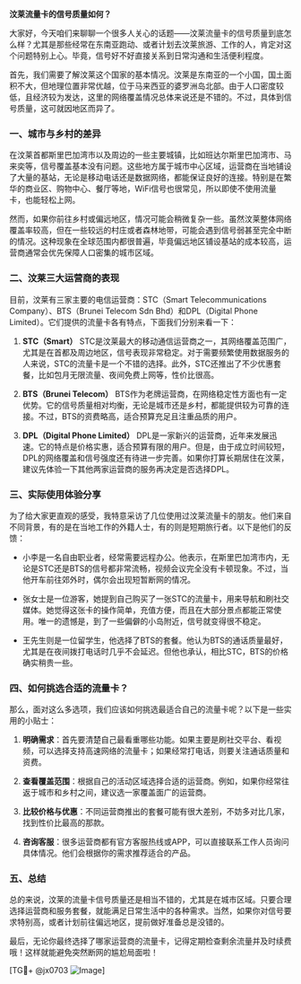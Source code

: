 **汶莱流量卡的信号质量如何？**

大家好，今天咱们来聊聊一个很多人关心的话题——汶莱流量卡的信号质量到底怎么样？尤其是那些经常在东南亚跑动、或者计划去汶莱旅游、工作的人，肯定对这个问题特别上心。毕竟，信号好不好直接关系到日常沟通和生活便利程度。

首先，我们需要了解汶莱这个国家的基本情况。汶莱是东南亚的一个小国，国土面积不大，但地理位置非常优越，位于马来西亚的婆罗洲岛北部。由于人口密度较低，且经济较为发达，这里的网络覆盖情况总体来说还是不错的。不过，具体到信号质量，这可就因地区而异了。

### 一、城市与乡村的差异

在汶莱首都斯里巴加湾市以及周边的一些主要城镇，比如班达尔斯里巴加湾市、马来奕等，信号覆盖基本没有问题。这些地方属于城市中心区域，运营商在当地铺设了大量的基站，无论是移动电话还是数据网络，都能保证良好的连接。特别是在繁华的商业区、购物中心、餐厅等地，WiFi信号也很常见，所以即使不使用流量卡，也能轻松上网。

然而，如果你前往乡村或偏远地区，情况可能会稍微复杂一些。虽然汶莱整体网络覆盖率较高，但在一些较远的村庄或者森林地带，可能会遇到信号弱甚至完全中断的情况。这种现象在全球范围内都很普遍，毕竟偏远地区铺设基站的成本较高，运营商通常会优先保障人口密集的城市区域。

### 二、汶莱三大运营商的表现

目前，汶莱有三家主要的电信运营商：STC（Smart Telecommunications Company）、BTS（Brunei Telecom Sdn Bhd）和DPL（Digital Phone Limited）。它们提供的流量卡各有特点，下面我们分别来看一下：

1. **STC（Smart）**
   STC是汶莱最大的移动通信运营商之一，其网络覆盖范围广，尤其是在首都及周边地区，信号表现非常稳定。对于需要频繁使用数据服务的人来说，STC的流量卡是一个不错的选择。此外，STC还推出了不少优惠套餐，比如包月无限流量、夜间免费上网等，性价比很高。

2. **BTS（Brunei Telecom）**
   BTS作为老牌运营商，在网络稳定性方面也有一定优势。它的信号质量相对均衡，无论是城市还是乡村，都能提供较为可靠的连接。不过，BTS的资费略高，适合预算充足且注重品质的用户。

3. **DPL（Digital Phone Limited）**
   DPL是一家新兴的运营商，近年来发展迅速。它的特点是价格实惠，适合预算有限的用户。但是，由于成立时间较短，DPL的网络覆盖和信号强度还有待进一步完善。如果你打算长期居住在汶莱，建议先体验一下其他两家运营商的服务再决定是否选择DPL。

### 三、实际使用体验分享

为了给大家更直观的感受，我特意采访了几位使用过汶莱流量卡的朋友。他们来自不同背景，有的是在当地工作的外籍人士，有的则是短期旅行者。以下是他们的反馈：

- 小李是一名自由职业者，经常需要远程办公。他表示，在斯里巴加湾市内，无论是STC还是BTS的信号都非常流畅，视频会议完全没有卡顿现象。不过，当他开车前往郊外时，偶尔会出现短暂断网的情况。
  
- 张女士是一位游客，她提到自己购买了一张STC的流量卡，用来导航和刷社交媒体。她觉得这张卡的操作简单，充值方便，而且在大部分景点都能正常使用。唯一的遗憾是，到了一些偏僻的小岛附近，信号就变得很不稳定。

- 王先生则是一位留学生，他选择了BTS的套餐。他认为BTS的通话质量最好，尤其是在夜间拨打电话时几乎不会延迟。但他也承认，相比STC，BTS的价格确实稍贵一些。

### 四、如何挑选合适的流量卡？

那么，面对这么多选项，我们应该如何挑选最适合自己的流量卡呢？以下是一些实用的小贴士：

1. **明确需求**：首先要清楚自己最看重哪些功能。如果主要是刷社交平台、看视频，可以选择支持高速网络的流量卡；如果经常打电话，则要关注通话质量和资费。

2. **查看覆盖范围**：根据自己的活动区域选择合适的运营商。例如，如果你经常往返于城市和乡村之间，建议选一家覆盖面广的运营商。

3. **比较价格与优惠**：不同运营商推出的套餐可能有很大差别，不妨多对比几家，找到性价比最高的那款。

4. **咨询客服**：很多运营商都有官方客服热线或APP，可以直接联系工作人员询问具体情况。他们会根据你的需求推荐适合的产品。

### 五、总结

总的来说，汶莱的流量卡信号质量还是相当不错的，尤其是在城市区域。只要合理选择运营商和服务套餐，就能满足日常生活中的各种需求。当然，如果你对信号要求特别高，或者计划前往偏远地区，提前做好准备总是没错的。

最后，无论你最终选择了哪家运营商的流量卡，记得定期检查剩余流量并及时续费哦！这样就能避免突然断网的尴尬局面啦！

[TG💪+ @jx0703 ![Image](https://github.com/user-attachments/assets/dbca1d08-cadb-493c-b0ec-ad6f7a83f270)]